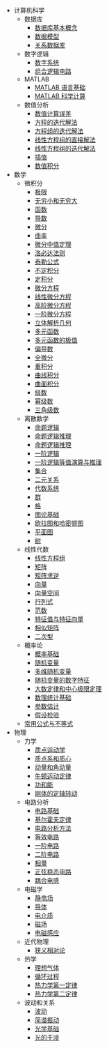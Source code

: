 - 计算机科学
	- 数据库
		- [数据库基本概念](/pages/computer-science/database/database-basic-concept.md)
		- [数据模型](/pages/computer-science/database/data-model.md)
		- [关系数据库](/pages/computer-science/database/relational-database.md)
	- 数字逻辑
		- [数字系统](/pages/computer-science/digital-logic/digital-system.md)
		- [组合逻辑电路](/pages/computer-science/digital-logic/combinational-logic-circuit.md)
	- MATLAB
		- [MATLAB 语言基础](/pages/computer-science/matlab/matlab-language-basis.md)
		- [MATLAB 科学计算](/pages/computer-science/matlab/matlab-scientific-computing.md)
	- 数值分析
		- [数值计算误差](/pages/computer-science/numerical-analysis/numerical-compution-error.md)
		- [方程的迭代解法](/pages/computer-science/numerical-analysis/equation-iterative-method.md)
		- [方程组的迭代解法](/pages/computer-science/numerical-analysis/equation-system-iterative-method.md)
		- [线性方程组的直接解法](/pages/computer-science/numerical-analysis/linear-equation-system-straight-method.md)
		- [线性方程组的迭代解法](/pages/computer-science/numerical-analysis/linear-equation-system-iterative-method.md)
		- [插值](/pages/computer-science/numerical-analysis/interpolation)
		- [数值积分](/pages/computer-science/numerical-analysis/numerical-integral.md)
- 数学
	- 微积分
		- [极限](/pages/mathematics/calculus/limit.md)
		- [无穷小和无穷大](/pages/mathematics/calculus/infinitesimal-and-infinite.md)
		- [函数](/pages/mathematics/calculus/function.md)
		- [导数](/pages/mathematics/calculus/derivative.md)
		- [微分](/pages/mathematics/calculus/differential.md)
		- [曲率](/pages/mathematics/calculus/curvature.md)
		- [微分中值定理](/pages/mathematics/calculus/differential-mean-theorem.md)
		- [洛必达法则](/pages/mathematics/calculus/lhopitals-law.md)
		- [泰勒公式](/pages/mathematics/calculus/taylor-formula.md)
		- [不定积分](/pages/mathematics/calculus/indefinite-integral.md)
		- [定积分](/pages/mathematics/calculus/definite-integral.md)
		- [微分方程](/pages/mathematics/calculus/differential-equation.md)
		- [线性微分方程](/pages/mathematics/calculus/linear-differential-equation.md)
		- [高阶微分方程](/pages/mathematics/calculus/high-order-differential-equation.md)
		- [一阶微分方程](/pages/mathematics/calculus/first-order-differential-equation.md)
		- [立体解析几何](/pages/mathematics/calculus/solid-analytic-geometry.md)
		- [多元函数](/pages/mathematics/calculus/multivariate-function.md)
		- [多元函数的极值](/pages/mathematics/calculus/multivariate-function-extreme-value.md)
		- [偏导数](/pages/mathematics/calculus/partial-derivative.md)
		- [全微分](/pages/mathematics/calculus/total-differential.md)
		- [重积分](/pages/mathematics/calculus/multiple-integral.md)
		- [曲线积分](/pages/mathematics/calculus/curve-integral.md)
		- [曲面积分](/pages/mathematics/calculus/surface-integral.md)
		- [级数](/pages/mathematics/calculus/series.md)
		- [幂级数](/pages/mathematics/calculus/power-series.md)
		- [三角级数](/pages/mathematics/calculus/trigonometric-series.md)
	- 离散数学
		- [命题逻辑](/pages/mathematics/discrete-mathematics/proposition-logic.md)
		- [命题逻辑推理](/pages/mathematics/discrete-mathematics/proposition-logic-calculation.md)
		- [命题逻辑推理](/pages/mathematics/discrete-mathematics/proposition-logic-reasoning.md)
		- [一阶逻辑](/pages/mathematics/discrete-mathematics/first-order-logic.md)
		- [一阶逻辑等值演算与推理](/pages/mathematics/discrete-mathematics/first-order-logic-calculation-and-reasoning.md)
		- [集合](/pages/mathematics/discrete-mathematics/set.md)
		- [二元关系](/pages/mathematics/discrete-mathematics/binary-relationship.md)
		- [代数系统](/pages/mathematics/discrete-mathematics/algebraic-system.md)
		- [群](/pages/mathematics/discrete-mathematics/group.md)
		- [格](/pages/mathematics/discrete-mathematics/lattice.md)
		- [图论基础](/pages/mathematics/discrete-mathematics/graph-basis.md)
		- [欧拉图和哈密顿图](/pages/mathematics/discrete-mathematics/euler-and-hamiltonian-graph.md)
		- [平面图](/pages/mathematics/discrete-mathematics/plane-graph.md)
		- [树](/pages/mathematics/discrete-mathematics/tree.md)
	- 线性代数
		- [线性方程组](/pages/mathematics/linear-algrbra/linear-equation-system.md)
		- [矩阵](/pages/mathematics/linear-algrbra/matrix.md)
		- [矩阵求逆](/pages/mathematics/linear-algrbra/matrix-inverse.md)
		- [向量](/pages/mathematics/linear-algrbra/quadratic-form.md)
		- [向量空间](/pages/mathematics/linear-algrbra/vector-space.md)
		- [行列式](/pages/mathematics/linear-algrbra/determinant.md)
		- [范数](/pages/mathematics/linear-algrbra/norm.md)
		- [特征值与特征向量](/pages/mathematics/linear-algrbra/eigenvalue-and-eigenvector.md)
		- [相似矩阵](/pages/mathematics/linear-algrbra/similar-matrix.md)
		- [二次型](/pages/mathematics/linear-algrbra/quadratic-form.md)
	- 概率论
		- [概率基础](/pages/mathematics/probability-theory/probability-basis.md)
		- [随机变量](/pages/mathematics/probability-theory/random-variable.md)
		- [多维随机变量](/pages/mathematics/probability-theory/multidimensional-random-variable.md)
		- [随机变量的数字特征](/pages/mathematics/probability-theory/random-variable-numerical-trait.md)
		- [大数定律和中心极限定理](/pages/mathematics/probability-theory/central-limit-theorem.md)
		- [数理统计基础](/pages/mathematics/probability-theory/mathematical-statistics-basis.md)
		- [参数估计](/pages/mathematics/probability-theory/parameter-estimation.md)
		- [假设检验](/pages/mathematics/probability-theory/hypothesis-testing.md)
	- [常用公式与不等式](/pages/mathematics/formula-and-inequality.md)
- 物理
	- 力学
		- [质点运动学](/pages/physics/dynamics/mass-point-kinematics.md)
		- [质点系和质心](/pages/physics/dynamics/mass-point-system-and-centor-of-mass.md)
		- [动量和角动量](/pages/physics/dynamics/momentum-and-angular-momentum.md)
		- [牛顿运动定律](/pages/physics/dynamics/newtons-law-of-motion.md)
		- [功和能](/pages/physics/dynamics/work-and-energy.md)
		- [刚体的定轴转动](/pages/physics/dynamics/rigid-body-fixed-axis-rotation.md)
	- 电路分析
		- [电路基础](/pages/physics/electric-circuit/electric-circuit-basis.md)
		- [基尔霍夫定律](/pages/physics/electric-circuit/kirchhoffs-law.md)
		- [电路分析方法](/pages/physics/electric-circuit/electric-circuit-analysis-method.md)
		- [等效电路](/pages/physics/electric-circuit/equivalent-electric-circuit.md)
		- [一阶电路](/pages/physics/electric-circuit/first-order-electric-circuit.md)
		- [二阶电路](/pages/physics/electric-circuit/second-order-electric-circuit.md)
		- [相量](/pages/physics/electric-circuit/phasor.md)
		- [正弦稳态电路](/pages/physics/electric-circuit/sinusoidal-steady-state-circuit.md)
		- [耦合电感](/pages/physics/electric-circuit/coupled-inductor.md)
	- 电磁学
		- [静电场](/pages/physics/electromagnetism/electrostatic-field.md)
		- [导体](/pages/physics/electromagnetism/conductor.md)
		- [电介质](/pages/physics/electromagnetism/dielectric.md)
		- [磁场](/pages/physics/electromagnetism/magnetic-field.md)
		- [电磁感应](/pages/physics/electromagnetism/electromagnetic-induction.md)
	- 近代物理
		- [狭义相对论](/pages/physics/modern-physics/special-relativity.md)
	- 热学
		- [理想气体](/pages/physics/thermodynamics/ideal-gas.md)
		- [循环过程](/pages/physics/thermodynamics/cycle-process.md)
		- [热力学第一定律](/pages/physics/thermodynamics/first-law-of-thermodynamics.md)
		- [热力学第二定律](/pages/physics/thermodynamics/second-law-of-thermodynamics.md)
	- 波动和关系
		- [波动](/pages/physics/oscillation-and-optics/optics-basis.md)
		- [简谐振动](/pages/physics/oscillation-and-optics/simple-harmonic-oscillation.md)
		- [光学基础](/pages/physics/oscillation-and-optics/optics-basis.md)
		- [光的干涉](/pages/physics/oscillation-and-optics/light-interference.md)
